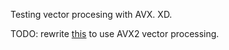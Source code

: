 Testing vector procesing with AVX.
XD.

TODO: rewrite [this](https://github.com/r4qq/pso-crazy-man/tree/main/pso-cpp) to use AVX2 vector processing. 